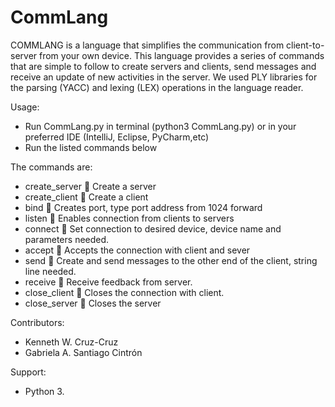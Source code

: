 # CommLang
COMMLANG is a language that simplifies the communication from client-to-server from your own device. This language provides a series of commands that are simple to follow to create servers and clients, send messages and receive an update of new activities in the server. We used PLY libraries for the parsing (YACC) and lexing (LEX) operations in the language reader.

Usage:
-	Run CommLang.py in terminal (python3 CommLang.py) or in your preferred IDE (IntelliJ, Eclipse, PyCharm,etc)
-	Run the listed commands below

The commands are:
-	create_server  Create a server
-	create_client  Create a client
-	bind  Creates port, type port address from 1024 forward
-	listen  Enables connection from clients to servers
-	connect  Set connection to desired device, device name and parameters needed.
-	accept  Accepts the connection with client and sever
-	send  Create and send messages to the other end of the client, string line needed.
-	receive  Receive feedback from server.
-	close_client  Closes the connection with client.
-	close_server  Closes the server

Contributors:
-	Kenneth W. Cruz-Cruz
-	Gabriela A. Santiago Cintrón

Support:
-	Python 3.


